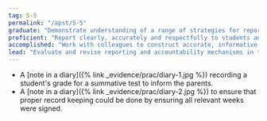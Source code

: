 ```yaml
---
tag: 5-5
permalink: "/apst/5-5"
graduate: "Demonstrate understanding of a range of strategies for reporting to students and parents/carers and the purpose of keeping accurate and reliable records of student achievement."
proficient: "Report clearly, accurately and respectfully to students and parents/carers about student achievement, making use of accurate and reliable records."
accomplished: "Work with colleagues to construct accurate, informative and timely reports to students and parents/carers about student learning and achievement."
lead: "Evaluate and revise reporting and accountability mechanisms in the school to meet the needs of students, parents/carers and colleagues."
---
```

* A [note in a diary]({% link _evidence/prac/diary-1.jpg %}) recording a student's grade for a summative test to inform the parents.
* A [note in a diary]({% link _evidence/prac/diary-2.jpg %}) to ensure that proper record keeping could be done by ensuring all relevant weeks were signed.